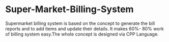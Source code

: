 # Super-Market-Billing-System
Supermarket billing system is based on the concept to generate the bill reports and to add items and update their details.
It makes 60%- 80% work of billing system easy.The whole concept is designed via CPP Language.
